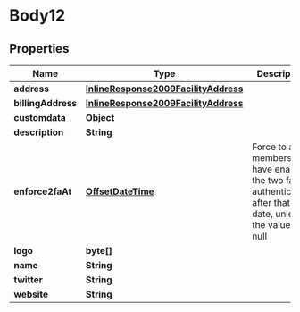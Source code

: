 
# Body12

## Properties
Name | Type | Description | Notes
------------ | ------------- | ------------- | -------------
**address** | [**InlineResponse2009FacilityAddress**](InlineResponse2009FacilityAddress.md) |  |  [optional]
**billingAddress** | [**InlineResponse2009FacilityAddress**](InlineResponse2009FacilityAddress.md) |  |  [optional]
**customdata** | **Object** |  |  [optional]
**description** | **String** |  |  [optional]
**enforce2faAt** | [**OffsetDateTime**](OffsetDateTime.md) | Force to all members to have enabled the two factor authentication after that date, unless the value is null |  [optional]
**logo** | **byte[]** |  |  [optional]
**name** | **String** |  |  [optional]
**twitter** | **String** |  |  [optional]
**website** | **String** |  |  [optional]



